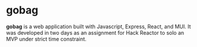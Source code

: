 # gobag 

**gobag** is a web application built with Javascript, Express, React, and MUI.  It was developed in two days as an assignment for Hack Reactor to solo an MVP under strict time constraint.  

